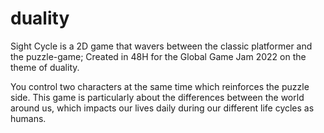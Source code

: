 # duality

Sight Cycle is a 2D game that wavers between the classic platformer and the puzzle-game;
Created in 48H for the Global Game Jam 2022 on the theme of duality.

You control two characters at the same time which reinforces the puzzle side.
This game is particularly about the differences between the world around us, which impacts our lives daily during our different life cycles as humans.
